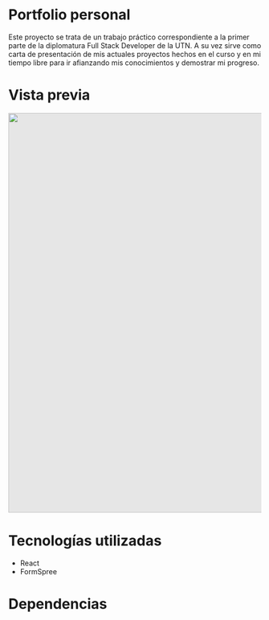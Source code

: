 # Portfolio personal

Este proyecto se trata de un trabajo práctico correspondiente a la primer parte de la diplomatura Full Stack Developer de la UTN. A su vez sirve como carta de presentación de mis actuales proyectos hechos en el curso y en mi tiempo libre para ir afianzando mis conocimientos y demostrar mi progreso.

# Vista previa

<img style="display: block;-webkit-user-select: none;margin: auto;cursor: zoom-in;background-color: hsl(0, 0%, 90%);transition: background-color 300ms;" src="https://lh3.googleusercontent.com/u/0/drive-viewer/AAOQEOQUToNQE6Dk3QTLpIHpLxeceQs8NwcgihwNGHoGKf5Fz7YWrSqhHnfyjZPYoUPBRde7s2YO7ARgiSy-N8MXLeU1AE5DnA=w1920-h937" width="1274" height="796">

# Tecnologías utilizadas

* React
* FormSpree

# Dependencias
